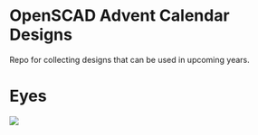 # OpenSCAD Advent Calendar Designs

Repo for collecting designs that can be used in upcoming years.


# Eyes
<img src=https://github.com/openscad/openscad-advent-calendar-designs/blob/main/Eyes/eyes.gif>
